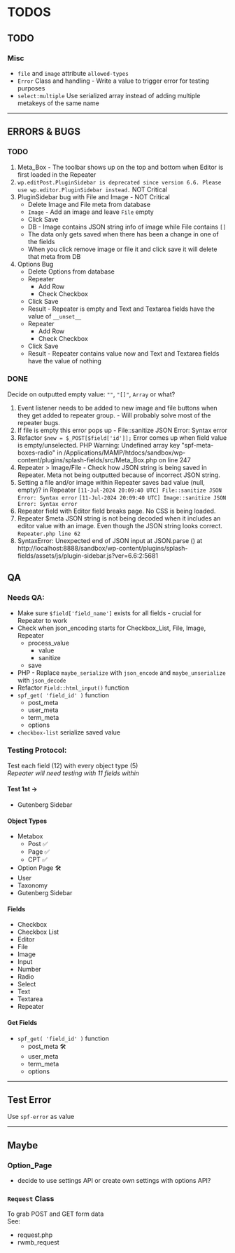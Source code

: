 # TODOS

## TODO

### Misc
- `file` and `image` attribute `allowed-types`
- `Error` Class and handling - Write a value to trigger error for testing purposes
- `select:multiple` Use serialized array instead of adding multiple metakeys of the same name

------------------------------------------

## ERRORS & BUGS
### TODO
1. Meta_Box - The toolbar shows up on the top and bottom when Editor is first loaded in the Repeater
2. `wp.editPost.PluginSidebar is deprecated since version 6.6. Please use wp.editor.PluginSidebar instead.` NOT Critical
3. PluginSidebar bug with File and Image - NOT Critical
    - Delete Image and File meta from database
    - `Image` - Add an image and leave `File` empty
    - Click Save
    - DB - Image contains JSON string info of image while File contains `[]`
    * The data only gets saved when there has been a change in one of the fields
    * When you click remove image or file it and click save it will delete that meta from DB
4. Options Bug
    - Delete Options from database
    - Repeater 
        - Add Row
        - Check Checkbox
    - Click Save
    - Result - Repeater is empty and Text and Textarea fields have the value of `__unset__`
    - Repeater 
        - Add Row
        - Check Checkbox
    - Click Save
    - Result - Repeater contains value now and Text and Textarea fields have the value of nothing

### DONE
Decide on outputted empty value: `""`, `"[]"`, `Array` or what? 
1. Event listener needs to be added to new image and file buttons when they get added to repeater group. - Will probably solve most of the repeater bugs. 
2. If file is empty this error pops up - File::sanitize JSON Error: Syntax error  
3. Refactor `$new = $_POST[$field['id']];` Error comes up when field value is empty/unselected. 
PHP Warning:  Undefined array key "spf-meta-boxes-radio" in /Applications/MAMP/htdocs/sandbox/wp-content/plugins/splash-fields/src/Meta_Box.php on line 247 
4. Repeater > Image/File - Check how JSON string is being saved in Repeater. Meta not being outputted because of incorrect JSON string.
5. Setting a file and/or image within Repeater saves bad value (null, empty)? in Repeater
`[11-Jul-2024 20:09:40 UTC] File::sanitize JSON Error: Syntax error`
`[11-Jul-2024 20:09:40 UTC] Image::sanitize JSON Error: Syntax error`
6. Repeater field with Editor field breaks page. No CSS is being loaded.
7. Repeater $meta JSON string is not being decoded when it includes an editor value with an image. Even though the JSON string looks correct.
`Repeater.php line 62`
8. <File>
    SyntaxError: Unexpected end of JSON input
        at JSON.parse (<anonymous>)
        at http://localhost:8888/sandbox/wp-content/plugins/splash-fields/assets/js/plugin-sidebar.js?ver=6.6:2:5681

## QA
### Needs QA:
- Make sure `$field['field_name']` exists for all fields - crucial for Repeater to work
- Check when json_encoding starts for Checkbox_List, File, Image, Repeater
    - process_value
        - value
        - sanitize
    - save
- PHP - Replace `maybe_serialize` with `json_encode` and `maybe_unserialize` with `json_decode`
- Refactor `Field::html_input()` function  
- `spf_get( 'field_id' )` function  
    - post_meta
    - user_meta
    - term_meta
    - options
- `checkbox-list` serialize saved value  

### Testing Protocol:
Test each field (12) with every object type (5)  
*Repeater will need testing with 11 fields within*

#### Test 1st ->
- Gutenberg Sidebar


#### Object Types
- Metabox
    - Post ✅
    - Page ✅
    - CPT  ✅
- Option Page 🛠
- User
- Taxonomy
- Gutenberg Sidebar

#### Fields
- Checkbox
- Checkbox List
- Editor
- File
- Image
- Input
- Number
- Radio
- Select
- Text
- Textarea
- Repeater

#### Get Fields
- `spf_get( 'field_id' )` function  
    - post_meta 🛠
    - user_meta
    - term_meta
    - options

------------------------------------------

## Test Error
Use `spf-error` as value

------------------------------------------

## Maybe

### Option_Page
- decide to use settings API or create own settings with options API?

### `Request` Class 
To grab POST and GET form data  
See:  
- request.php
- rwmb_request
